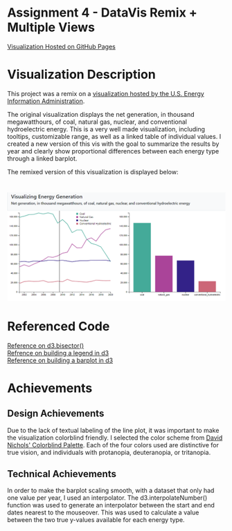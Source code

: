 # Assignment 4 - DataVis Remix + Multiple Views

[Visualization Hosted on GitHub Pages](https://jalovering.github.io/04-Remix/)

# Visualization Description
This project was a remix on a [visualization hosted by the U.S. Energy Information Administration](https://www.eia.gov/electricity/data/browser/#/topic/0?agg=2,0,1&fuel=vvg&geo=g&sec=g&linechart=ELEC.GEN.ALL-US-99.M~ELEC.GEN.COW-US-99.M~ELEC.GEN.NG-US-99.M~ELEC.GEN.NUC-US-99.M~ELEC.GEN.HYC-US-99.M&columnchart=ELEC.GEN.ALL-US-99.M~ELEC.GEN.COW-US-99.M~ELEC.GEN.NG-US-99.M~ELEC.GEN.NUC-US-99.M~ELEC.GEN.HYC-US-99.M&map=ELEC.GEN.ALL-US-99.M&freq=M&start=200101&end=202012&chartindexed=0&ctype=linechart&ltype=pin&rtype=s&maptype=0&rse=0&pin=).

The original visualization displays the net generation, in thousand megawatthours, of coal, natural gas, nuclear, and conventional hydroelectric energy. This is a very well made visualization, including tooltips, customizable range, as well as a linked table of individual values. I created a new version of this vis with the goal to summarize the results by year and clearly show proportional differences between each energy type through a linked barplot. 

The remixed version of this visualization is displayed below:
#
![Energy Generation](screenshot.PNG)


# Referenced Code
[Reference on d3.bisector()](https://github.com/d3/d3-array)<br />
[Refrence on building a legend in d3](https://www.d3-graph-gallery.com/graph/custom_legend.html)<br />
[Reference on building a barplot in d3](https://www.d3-graph-gallery.com/graph/barplot_basic.html)<br />

# Achievements
## Design Achievements
Due to the lack of textual labeling of the line plot, it was important to make the visualization colorblind friendly. I selected the color scheme from [David Nichols' Colorblind Palette](https://davidmathlogic.com/colorblind). Each of the four colors used are distinctive for true vision, and individuals with protanopia, deuteranopia, or tritanopia.
## Technical Achievements
In order to make the barplot scaling smooth, with a dataset that only had one value per year, I used an interpolator. The d3.interpolateNumber() function was used to generate an interpolator between the start and end dates nearest to the mouseover. This was used to calculate a value between the two true y-values available for each energy type.
